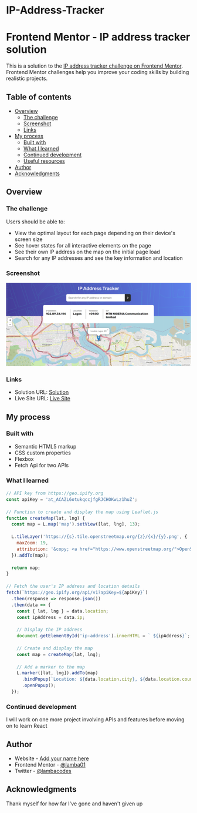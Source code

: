 # IP-Address-Tracker
# Frontend Mentor - IP address tracker solution

This is a solution to the [IP address tracker challenge on Frontend Mentor](https://www.frontendmentor.io/challenges/ip-address-tracker-I8-0yYAH0). Frontend Mentor challenges help you improve your coding skills by building realistic projects. 

## Table of contents

- [Overview](#overview)
  - [The challenge](#the-challenge)
  - [Screenshot](#screenshot)
  - [Links](#links)
- [My process](#my-process)
  - [Built with](#built-with)
  - [What I learned](#what-i-learned)
  - [Continued development](#continued-development)
  - [Useful resources](#useful-resources)
- [Author](#author)
- [Acknowledgments](#acknowledgments)


## Overview

### The challenge

Users should be able to:

- View the optimal layout for each page depending on their device's screen size
- See hover states for all interactive elements on the page
- See their own IP address on the map on the initial page load
- Search for any IP addresses and see the key information and location

### Screenshot

![](./screenshot2.png)


### Links

- Solution URL: [Solution](https://github.com/lamba01/IP-Address-Tracker)
- Live Site URL: [Live Site](https://ip-address-tracker-dusky-pi.vercel.app/)

## My process

### Built with

- Semantic HTML5 markup
- CSS custom properties
- Flexbox
- Fetch Api for two APIs



### What I learned


```js
// API key from https://geo.ipify.org
const apiKey = 'at_ACAZL6otukqccjfgRJCHOKwLz1huZ';

// Function to create and display the map using Leaflet.js
function createMap(lat, lng) {
  const map = L.map('map').setView([lat, lng], 13);

  L.tileLayer('https://{s}.tile.openstreetmap.org/{z}/{x}/{y}.png', {
    maxZoom: 19,
    attribution: '&copy; <a href="https://www.openstreetmap.org/">OpenStreetMap</a> contributors'
  }).addTo(map);

  return map;
}

// Fetch the user's IP address and location details
fetch(`https://geo.ipify.org/api/v1?apiKey=${apiKey}`)
  .then(response => response.json())
  .then(data => {
    const { lat, lng } = data.location;
    const ipAddress = data.ip;

    // Display the IP address
    document.getElementById('ip-address').innerHTML = ` ${ipAddress}`;

    // Create and display the map
    const map = createMap(lat, lng);

    // Add a marker to the map
    L.marker([lat, lng]).addTo(map)
      .bindPopup(`Location: ${data.location.city}, ${data.location.country}`)
      .openPopup();
  });
```



### Continued development

I will work on one more project involving APIs and features before moving on to learn React


## Author

- Website - [Add your name here](https://www.your-site.com)
- Frontend Mentor - [@lamba01](https://www.frontendmentor.io/profile/lamba01)
- Twitter - [@lambacodes](https://www.twitter.com/lambacodes)


## Acknowledgments

Thank myself for how far I've gone and haven't given up
